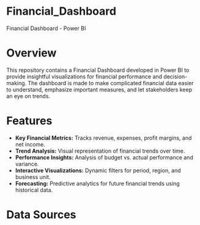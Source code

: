 # Financial_Dashboard
  Financial Dashboard - Power BI
  
# Overview

This repository contains a Financial Dashboard developed in Power BI to provide insightful visualizations for financial performance and decision-making. The dashboard is made to make complicated financial data easier to understand, emphasize important measures, and let stakeholders keep an eye on trends.

# Features
* **Key Financial Metrics:** Tracks revenue, expenses, profit margins, and net income.
* **Trend Analysis:** Visual representation of financial trends over time.
* **Performance Insights:** Analysis of budget vs. actual performance and variance.
* **Interactive Visualizations:** Dynamic filters for period, region, and business unit.
* **Forecasting:** Predictive analytics for future financial trends using historical data.

# Data Sources
